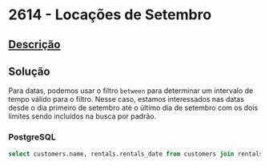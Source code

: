 # 2614 - Locações de Setembro

## [Descrição](https://www.beecrowd.com.br/judge/pt/problems/view/2614)

## Solução

Para datas, podemos usar o filtro `between` para determinar um intervalo de tempo válido para o filtro. Nesse caso, estamos interessados nas datas desde o dia primeiro de setembro até o último dia de setembro com os dois limites sendo incluídos na busca por padrão.

### PostgreSQL

```sql
select customers.name, rentals.rentals_date from customers join rentals on customers.id = rentals.id_customers where rentals.rentals_date between '2016-09-01' and '2016-09-30';
```